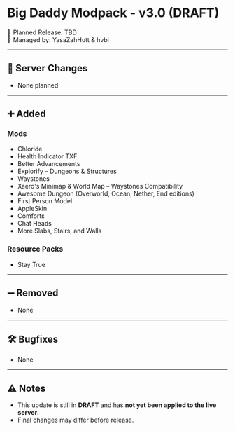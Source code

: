 # Big Daddy Modpack - v3.0 (DRAFT)

📅 Planned Release: TBD  
👤 Managed by: YasaZahHutt & hvbi  

---

## 🔧 Server Changes
- None planned  

---

## ➕ Added
### Mods
- Chloride
- Health Indicator TXF
- Better Advancements
- Explorify – Dungeons & Structures
- Waystones
- Xaero's Minimap & World Map – Waystones Compatibility
- Awesome Dungeon (Overworld, Ocean, Nether, End editions)
- First Person Model
- AppleSkin
- Comforts
- Chat Heads
- More Slabs, Stairs, and Walls  

### Resource Packs
- Stay True  

---

## ➖ Removed
- None  

---

## 🛠️ Bugfixes
- None  

---

## ⚠️ Notes
- This update is still in **DRAFT** and has **not yet been applied to the live server**.  
- Final changes may differ before release.
